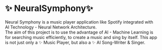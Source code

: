 # ✨ NeuralSymphony✨
Neural Symphony is a music player application like Spotify integrated with AI Technology - Neural Network Architecture. <br/>
The aim of this project is to use the advantage of AI - Machine Learning is for searching music efficiently, to create a music and sing by itself. 
This app is not just only a ✨ Music Player, but also a ✨ AI Song-Writer &amp; Singer.

